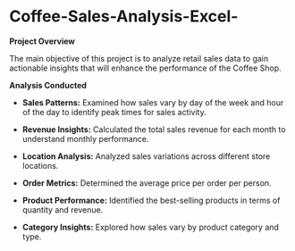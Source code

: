 # Coffee-Sales-Analysis-Excel-

**Project Overview**

The main objective of this project is to analyze retail sales data to gain actionable insights that will enhance the performance of the Coffee Shop.

**Analysis Conducted**

- **Sales Patterns:** Examined how sales vary by day of the week and hour of the day to identify peak times for sales activity.
  
- **Revenue Insights:** Calculated the total sales revenue for each month to understand monthly performance.
  
- **Location Analysis:** Analyzed sales variations across different store locations.
  
- **Order Metrics:** Determined the average price per order per person.
  
- **Product Performance:** Identified the best-selling products in terms of quantity and revenue.
  
- **Category Insights:** Explored how sales vary by product category and type.


